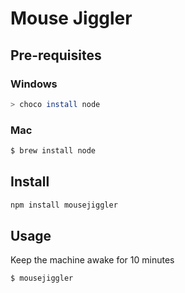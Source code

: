 # Mouse Jiggler

## Pre-requisites

### Windows
```bash
> choco install node
```

### Mac
```bash
$ brew install node
```

## Install
```bash
npm install mousejiggler
```

## Usage
Keep the machine awake for 10 minutes
```bash
$ mousejiggler 
```
